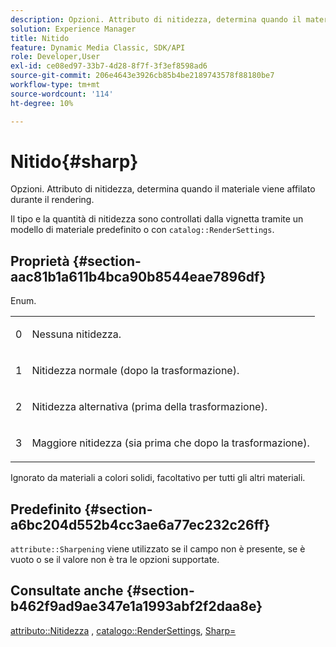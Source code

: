 ```yaml
---
description: Opzioni. Attributo di nitidezza, determina quando il materiale viene affilato durante il rendering.
solution: Experience Manager
title: Nitido
feature: Dynamic Media Classic, SDK/API
role: Developer,User
exl-id: ce08ed97-33b7-4d28-8f7f-3f3ef8598ad6
source-git-commit: 206e4643e3926cb85b4be2189743578f88180be7
workflow-type: tm+mt
source-wordcount: '114'
ht-degree: 10%

---
```


# Nitido{#sharp}

Opzioni. Attributo di nitidezza, determina quando il materiale viene affilato durante il rendering.

Il tipo e la quantità di nitidezza sono controllati dalla vignetta tramite un modello di materiale predefinito o con `catalog::RenderSettings`.

## Proprietà {#section-aac81b1a611b4bca90b8544eae7896df}

Enum.

<table id="simpletable_D52B41A39E4E4E54A06821B9D689DB30"> 
 <tr class="strow"> 
  <td class="stentry"> <p>0 </p></td> 
  <td class="stentry"> <p>Nessuna nitidezza. </p></td> 
 </tr> 
 <tr class="strow"> 
  <td class="stentry"> <p>1 </p></td> 
  <td class="stentry"> <p>Nitidezza normale (dopo la trasformazione). </p></td> 
 </tr> 
 <tr class="strow"> 
  <td class="stentry"> <p>2 </p></td> 
  <td class="stentry"> <p>Nitidezza alternativa (prima della trasformazione). </p></td> 
 </tr> 
 <tr class="strow"> 
  <td class="stentry"> <p>3 </p></td> 
  <td class="stentry"> <p>Maggiore nitidezza (sia prima che dopo la trasformazione). </p></td> 
 </tr> 
</table>

Ignorato da materiali a colori solidi, facoltativo per tutti gli altri materiali.

## Predefinito {#section-a6bc204d552b4cc3ae6a77ec232c26ff}

`attribute::Sharpening` viene utilizzato se il campo non è presente, se è vuoto o se il valore non è tra le opzioni supportate.

## Consultate anche {#section-b462f9ad9ae347e1a1993abf2f2daa8e}

[attributo::Nitidezza](../../../../../ir-api/material-cat/image-rendering-api-ref/c-ir-material-catalog/c-ir-attributes-reference/r-ir-cat-sharp.md#reference-c706450cf95347f98f86c696f9167297) ,  [catalogo::RenderSettings](../../../../../ir-api/material-cat/image-rendering-api-ref/c-ir-material-catalog/c-ir-attributes-reference/r-ir-rendersettings.md#reference-f3ae5e18095d40b2a8edef957dd82fbd),  [Sharp=](../../../../../ir-api/http-protocol/image-rendering-api-ref/c-ir-http-protocol-ref/c-ir-http-protocol-command-reference/r-ir-http-sharp.md#reference-acdd87f6b5de4e3a85e5d3c03022a35a)
